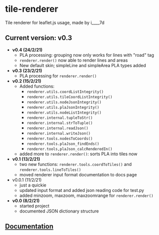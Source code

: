 # tile-renderer
Tile renderer for leaflet.js usage, made by i____7d

## Current version: v0.3
* **v0.4 (24/2/21)**
  * PLA processing: grouping now only works for lines with "road" tag
  * `renderer.render()` now able to render lines and areas
  * New default skin; simpleLine and simpleArea PLA types added
* **v0.3 (23/2/21)**
  * PLA processing for `renderer.render()`
* **v0.2 (15/2/21)**
  * Added functions:
    * `renderer.utils.coordListIntegrity()`
    * `renderer.utils.tileCoordListIntegrity()`
    * `renderer.utils.nodeJsonIntegrity()`
    * `renderer.utils.plaJsonIntegrity()`
    * `renderer.utils.nodeListIntegrity()`
    * `renderer.internal.tupleToStr()`
    * `renderer.internal.strToTuple()`
    * `renderer.internal.readJson()`
    * `renderer.internal.writeJson()`
    * `renderer.tools.nodesToCoords()`
    * `renderer.tools.plaJson_findEnds()`
    * `renderer.tools,plaJson_calcRenderedIn()`
  * added more to `renderer.render()`: sorts PLA into tiles now
* **v0.1 (13/2/21)**
  * two new functions: `renderer.tools.coordToTiles()` and `renderer.tools.lineToTiles()`
  * moved renderer input format documentation to docs page
* v0.0.1 (11/2/21)
  * just a quickie
  * updated input format and added json reading code for test.py
  * added minzoom, maxzoom, maxzoomrange for `renderer.render()`
* **v0.0 (8/2/21)**
  * started project
  * documented JSON dictionary structure

## [Documentation](../main/docs.md)